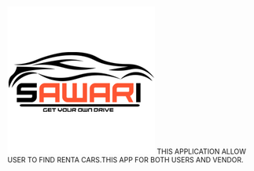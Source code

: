 ![picture](src/Assets/img/logo_black.png)
THIS APPLICATION ALLOW USER TO FIND RENTA CARS.THIS APP FOR BOTH USERS AND VENDOR. 